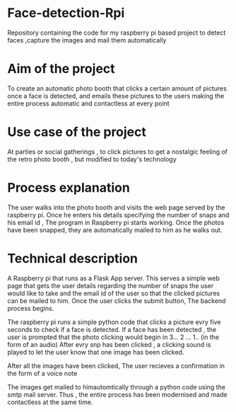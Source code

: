 # Face-detection-Rpi
Repository containing the code for my raspberry pi based project to detect faces ,capture the images and mail them automatically 

# Aim of the project 
To create an automatic photo booth that clicks a certain amount of pictures once a face is detected, and emails these pictures to the users making the entire process automatic and contactless at every point

# Use case of the project 
At parties or social gatherings , to click pictures 
to get a nostalgic feeling of the retro photo booth , but modified to today's technology

# Process explanation 
The user walks into the photo booth and visits the web page served by the raspberry pi. Once he enters his details specifying the number of snaps and his email id , The program in Raspberry pi starts working. Once the photos have been snapped, they are automatically mailed to him as he walks out.

# Technical description
A Raspberry pi that runs as a Flask App server. This serves a simple web page that gets the user details regarding the number of snaps the user would like to take and the email id of the user so that the clicked pictures can be mailed to him.
Once the user clicks the submit button, The backend process begins. 

The raspberry pi runs a simple python code that clicks a picture evry five seconds to check if a face is detected. If a face has been detected , the user is prompted that the photo clicking would begin in 3... 2 ... 1.. (in the form of an audio)
After evry snp has been clicked , a clicking sound is played to let the user know that one image has been clicked.

After all the images have been clicked, The user recieves a confirmation in the form of a voice note

The images get mailed to himautomtically through a python code using the smtp mail server.
Thus , the entire process has been modernised and made contactless at the same time.
